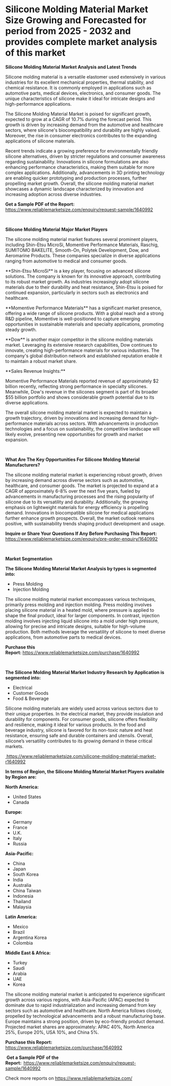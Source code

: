 <p><h1>Silicone Molding Material Market Size Growing and Forecasted for period from 2025 - 2032 and provides complete market analysis of this market</h1></p><p><strong>Silicone Molding Material Market Analysis and Latest Trends</strong></p>
<p><p>Silicone molding material is a versatile elastomer used extensively in various industries for its excellent mechanical properties, thermal stability, and chemical resistance. It is commonly employed in applications such as automotive parts, medical devices, electronics, and consumer goods. The unique characteristics of silicone make it ideal for intricate designs and high-performance applications.</p><p>The Silicone Molding Material Market is poised for significant growth, expected to grow at a CAGR of 10.7% during the forecast period. This growth is driven by increasing demand from the automotive and healthcare sectors, where silicone's biocompatibility and durability are highly valued. Moreover, the rise in consumer electronics contributes to the expanding applications of silicone materials.</p><p>Recent trends indicate a growing preference for environmentally friendly silicone alternatives, driven by stricter regulations and consumer awareness regarding sustainability. Innovations in silicone formulations are also enhancing performance characteristics, making them suitable for more complex applications. Additionally, advancements in 3D printing technology are enabling quicker prototyping and production processes, further propelling market growth. Overall, the silicone molding material market showcases a dynamic landscape characterized by innovation and increasing adoption across diverse industries.</p></p>
<p><strong>Get a Sample PDF of the Report:&nbsp;</strong> <a href="https://www.reliablemarketsize.com/enquiry/request-sample/1640992?utm_campaign=2628&utm_medium=2&utm_source=Github&utm_content=ia&utm_term=02042025&utm_id=silicone-molding-material">https://www.reliablemarketsize.com/enquiry/request-sample/1640992</a></p>
<p>&nbsp;</p>
<p><strong>Silicone Molding Material Major Market Players</strong></p>
<p><p>The silicone molding material market features several prominent players, including Shin-Etsu MicroSi, Momentive Performance Materials, Raschig, SUMITOMO BAKELITE, Smooth-On, Polytek Development, Dow, and Aeromarine Products. These companies specialize in diverse applications ranging from automotive to medical and consumer goods.</p><p>**Shin-Etsu MicroSi** is a key player, focusing on advanced silicone solutions. The company is known for its innovative approach, contributing to its robust market growth. As industries increasingly adopt silicone materials due to their durability and heat resistance, Shin-Etsu is poised for continued expansion, particularly in sectors such as electronics and healthcare.</p><p>**Momentive Performance Materials** has a significant market presence, offering a wide range of silicone products. With a global reach and a strong R&D pipeline, Momentive is well-positioned to capture emerging opportunities in sustainable materials and specialty applications, promoting steady growth.</p><p>**Dow** is another major competitor in the silicone molding materials market. Leveraging its extensive research capabilities, Dow continues to innovate, creating high-performance materials for various industries. The company's global distribution network and established reputation enable it to maintain a robust market share.</p><p>**Sales Revenue Insights:**</p><p>Momentive Performance Materials reported revenue of approximately $2 billion recently, reflecting strong performance in specialty silicones. Meanwhile, Dow's revenue in the silicones segment is part of its broader $55 billion portfolio and shows considerable growth potential due to its diverse applications.</p><p>The overall silicone molding material market is expected to maintain a growth trajectory, driven by innovations and increasing demand for high-performance materials across sectors. With advancements in production technologies and a focus on sustainability, the competitive landscape will likely evolve, presenting new opportunities for growth and market expansion.</p></p>
<p>&nbsp;</p>
<p><strong>What Are The Key Opportunities For Silicone Molding Material Manufacturers?</strong></p>
<p><p>The silicone molding material market is experiencing robust growth, driven by increasing demand across diverse sectors such as automotive, healthcare, and consumer goods. The market is projected to expand at a CAGR of approximately 6-8% over the next five years, fueled by advancements in manufacturing processes and the rising popularity of silicone due to its versatility and durability. Additionally, the growing emphasis on lightweight materials for energy efficiency is propelling demand. Innovations in biocompatible silicone for medical applications further enhance growth prospects. Overall, the market outlook remains positive, with sustainability trends shaping product development and usage.</p></p>
<p><strong>Inquire or Share Your Questions If Any Before Purchasing This Report:</strong> <a href="https://www.reliablemarketsize.com/enquiry/pre-order-enquiry/1640992?utm_campaign=2628&utm_medium=2&utm_source=Github&utm_content=ia&utm_term=02042025&utm_id=silicone-molding-material">https://www.reliablemarketsize.com/enquiry/pre-order-enquiry/1640992</a></p>
<p>&nbsp;</p>
<p><strong>Market Segmentation</strong></p>
<p><strong>The Silicone Molding Material Market Analysis by types is segmented into:</strong></p>
<p><ul><li>Press Molding</li><li>Injection Molding</li></ul></p>
<p><p>The silicone molding material market encompasses various techniques, primarily press molding and injection molding. Press molding involves placing silicone material in a heated mold, where pressure is applied to shape the final product, ideal for larger components. In contrast, injection molding involves injecting liquid silicone into a mold under high pressure, allowing for precise and intricate designs, suitable for high-volume production. Both methods leverage the versatility of silicone to meet diverse applications, from automotive parts to medical devices.</p></p>
<p><strong>Purchase this Report:&nbsp;</strong><a href="https://www.reliablemarketsize.com/purchase/1640992?utm_campaign=2628&utm_medium=2&utm_source=Github&utm_content=ia&utm_term=02042025&utm_id=silicone-molding-material">https://www.reliablemarketsize.com/purchase/1640992</a></p>
<p>&nbsp;</p>
<p><strong>The Silicone Molding Material Market Industry Research by Application is segmented into:</strong></p>
<p><ul><li>Electrical</li><li>Customer Goods</li><li>Food & Beverage</li></ul></p>
<p><p>Silicone molding materials are widely used across various sectors due to their unique properties. In the electrical market, they provide insulation and durability for components. For consumer goods, silicone offers flexibility and resilience, making it ideal for various products. In the food and beverage industry, silicone is favored for its non-toxic nature and heat resistance, ensuring safe and durable containers and utensils. Overall, silicone’s versatility contributes to its growing demand in these critical markets.</p></p>
<p><a href="https://www.reliablemarketsize.com/silicone-molding-material-market-r1640992?utm_campaign=2628&utm_medium=2&utm_source=Github&utm_content=ia&utm_term=02042025&utm_id=silicone-molding-material">&nbsp;https://www.reliablemarketsize.com/silicone-molding-material-market-r1640992</a></p>
<p><strong>In terms of Region, the Silicone Molding Material Market Players available by Region are:</strong></p>
<p>
    <p> <strong> North America: </strong>
        <ul>
            <li>United States</li>
            <li>Canada</li>
        </ul>
        </p> 
    <p> <strong> Europe: </strong>
        <ul>
            <li>Germany</li>
            <li>France</li>
            <li>U.K.</li>
            <li>Italy</li>
            <li>Russia</li>
        </ul>
        </p> 
    <p> <strong> Asia-Pacific: </strong>
        <ul>
            <li>China</li>
            <li>Japan</li>
            <li>South Korea</li>
            <li>India</li>
            <li>Australia</li>
            <li>China Taiwan</li>
            <li>Indonesia</li>
            <li>Thailand</li>
            <li>Malaysia</li>
        </ul>
        </p> 
    <p> <strong> Latin America: </strong>
        <ul>
            <li>Mexico</li>
            <li>Brazil</li>
            <li>Argentina Korea</li>
            <li>Colombia</li>
        </ul>
        </p> 
    <p> <strong> Middle East & Africa: </strong>
        <ul>
            <li>Turkey</li>
            <li>Saudi</li>
            <li>Arabia</li>
            <li>UAE</li>
            <li>Korea</li>
        </ul>
    </p>
    </p>
<p><p>The silicone molding material market is anticipated to experience significant growth across various regions, with Asia-Pacific (APAC) expected to dominate due to rapid industrialization and increasing demand from key sectors such as automotive and healthcare. North America follows closely, propelled by technological advancements and a robust manufacturing base. Europe maintains a strong position, driven by eco-friendly product demand. Projected market shares are approximately: APAC 40%, North America 25%, Europe 20%, USA 10%, and China 5%.</p></p>
<p><strong>Purchase this Report: </strong><a href="https://www.reliablemarketsize.com/purchase/1640992?utm_campaign=2628&utm_medium=2&utm_source=Github&utm_content=ia&utm_term=02042025&utm_id=silicone-molding-material">https://www.reliablemarketsize.com/purchase/1640992</a></p>
<p>&nbsp;<strong>Get a Sample PDF of the Report:&nbsp;&nbsp;</strong><a href="https://www.reliablemarketsize.com/enquiry/request-sample/1640992?utm_campaign=2628&utm_medium=2&utm_source=Github&utm_content=ia&utm_term=02042025&utm_id=silicone-molding-material">https://www.reliablemarketsize.com/enquiry/request-sample/1640992</a></p>
<p><strong></strong></p>
<p>Check more reports on <a href="https://www.reliablemarketsize.com/?utm_campaign=2628&utm_medium=2&utm_source=Github&utm_content=ia&utm_term=02042025&utm_id=silicone-molding-material">https://www.reliablemarketsize.com/</a></p>